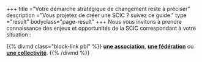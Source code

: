 +++
title ="Votre démarche stratégique de changement reste à préciser"
description ="Vous projetez de créer une SCIC ? suivez ce guide."
type ="result"
bodyclass="page-result"
+++
Nous vous invitons à prendre connaissance des enjeux et opportunités de la SCIC correspondant à votre situation :

{{% divmd class="block-link pbl" %}}
[**une association**](/association/), [**une fédération**](/federation/) ou [**une collectivité**](/collectivite/).
{{% /divmd %}}